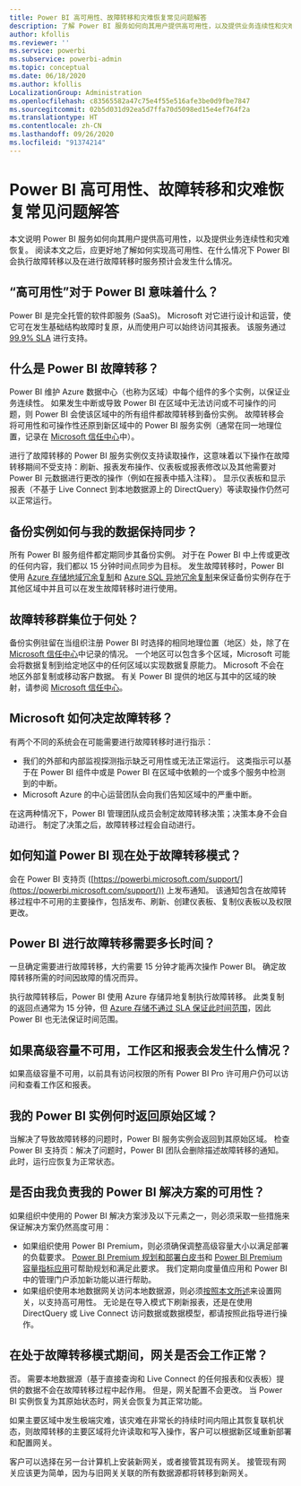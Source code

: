 ```yaml
---
title: Power BI 高可用性、故障转移和灾难恢复常见问题解答
description: 了解 Power BI 服务如何向其用户提供高可用性，以及提供业务连续性和灾难恢复。
author: kfollis
ms.reviewer: ''
ms.service: powerbi
ms.subservice: powerbi-admin
ms.topic: conceptual
ms.date: 06/18/2020
ms.author: kfollis
LocalizationGroup: Administration
ms.openlocfilehash: c83565582a47c75e4f55e516afe3be0d9fbe7847
ms.sourcegitcommit: 02b5d031d92ea5d7ffa70d5098ed15e4ef764f2a
ms.translationtype: HT
ms.contentlocale: zh-CN
ms.lasthandoff: 09/26/2020
ms.locfileid: "91374214"
---
```

# <a name="power-bi-high-availability-failover-and-disaster-recovery-faq"></a>Power BI 高可用性、故障转移和灾难恢复常见问题解答

本文说明 Power BI 服务如何向其用户提供高可用性，以及提供业务连续性和灾难恢复。 阅读本文之后，应更好地了解如何实现高可用性、在什么情况下 Power BI 会执行故障转移以及在进行故障转移时服务预计会发生什么情况。

## <a name="what-does-high-availability-mean-for-power-bi"></a>“高可用性”对于 Power BI 意味着什么？

Power BI 是完全托管的软件即服务 (SaaS)。  Microsoft 对它进行设计和运营，使它可在发生基础结构故障时复原，从而使用户可以始终访问其报表。  该服务通过 [99.9% SLA](https://www.microsoftvolumelicensing.com/DocumentSearch.aspx?Mode=3&DocumentTypeId=37) 进行支持。

## <a name="what-is-a-power-bi-failover"></a>什么是 Power BI 故障转移？

Power BI 维护 Azure 数据中心（也称为区域）中每个组件的多个实例，以保证业务连续性。 如果发生中断或导致 Power BI 在区域中无法访问或不可操作的问题，则 Power BI 会使该区域中的所有组件都故障转移到备份实例。 故障转移会将可用性和可操作性还原到新区域中的 Power BI 服务实例（通常在同一地理位置，记录在 [Microsoft 信任中心](https://www.microsoft.com/TrustCenter/CloudServices/business-application-platform/data-location)中）。

进行了故障转移的 Power BI 服务实例仅支持读取操作，这意味着以下操作在故障转移期间不受支持：刷新、报表发布操作、仪表板或报表修改以及其他需要对 Power BI 元数据进行更改的操作（例如在报表中插入注释）。  显示仪表板和显示报表（不基于 Live Connect 到本地数据源上的 DirectQuery）等读取操作仍然可以正常运行。

## <a name="how-are-backup-instances-kept-in-sync-with-my-data"></a>备份实例如何与我的数据保持同步？

所有 Power BI 服务组件都定期同步其备份实例。 对于在 Power BI 中上传或更改的任何内容，我们都以 15 分钟时间点同步为目标。 发生故障转移时，Power BI 使用 [Azure 存储地域冗余复制](/azure/storage/common/storage-redundancy-grs)和 [Azure SQL 异地冗余复制](/azure/sql-database/sql-database-active-geo-replication)来保证备份实例存在于其他区域中并且可以在发生故障转移时进行使用。

## <a name="where-are-the-failover-clusters-located"></a>故障转移群集位于何处？

备份实例驻留在当组织注册 Power BI 时选择的相同地理位置（地区）处，除了在 [Microsoft 信任中心](https://www.microsoft.com/TrustCenter/CloudServices/business-application-platform/data-location)中记录的情况。 一个地区可以包含多个区域，Microsoft 可能会将数据复制到给定地区中的任何区域以实现数据复原能力。 Microsoft 不会在地区外部复制或移动客户数据。 有关 Power BI 提供的地区与其中的区域的映射，请参阅 [Microsoft 信任中心](https://www.microsoft.com/TrustCenter/CloudServices/business-application-platform/data-location)。

## <a name="how-does-microsoft-decide-to-fail-over"></a>Microsoft 如何决定故障转移？

有两个不同的系统会在可能需要进行故障转移时进行指示：

- 我们的外部和内部监视探测指示缺乏可用性或无法正常运行。 这类指示可以基于在 Power BI 组件中或是 Power BI 在区域中依赖的一个或多个服务中检测到的中断。
- Microsoft Azure 的中心运营团队会向我们告知区域中的严重中断。

在这两种情况下，Power BI 管理团队成员会制定故障转移决策；决策本身不会自动进行。 制定了决策之后，故障转移过程会自动进行。

## <a name="how-do-i-know-power-bi-is-now-in-failover-mode"></a>如何知道 Power BI 现在处于故障转移模式？

会在 Power BI 支持页 ([https://powerbi.microsoft.com/support/](https://powerbi.microsoft.com/support/)) 上发布通知。 该通知包含在故障转移过程中不可用的主要操作，包括发布、刷新、创建仪表板、复制仪表板以及权限更改。

## <a name="how-long-does-it-take-power-bi-to-fail-over"></a>Power BI 进行故障转移需要多长时间？

一旦确定需要进行故障转移，大约需要 15 分钟才能再次操作 Power BI。 确定故障转移所需的时间因故障的情况而异。 

执行故障转移后，Power BI 使用 Azure 存储异地复制执行故障转移。 此类复制的返回点通常为 15 分钟，但 [Azure 存储不通过 SLA 保证此时间范围](/azure/storage/common/storage-redundancy)，因此 Power BI 也无法保证时间范围。 

## <a name="what-happens-to-workspaces-and-reports-if-my-premium-capacity-becomes-unavailable"></a>如果高级容量不可用，工作区和报表会发生什么情况？ 

如果高级容量不可用，以前具有访问权限的所有 Power BI Pro 许可用户仍可以访问和查看工作区和报表。

## <a name="when-does-my-power-bi-instance-return-to-the-original-region"></a>我的 Power BI 实例何时返回原始区域？

当解决了导致故障转移的问题时，Power BI 服务实例会返回到其原始区域。 检查 Power BI 支持页：解决了问题时，Power BI 团队会删除描述故障转移的通知。 此时，运行应恢复为正常状态。

## <a name="am-i-responsible-for-the-availability-of-my-power-bi-solution"></a>是否由我负责我的 Power BI 解决方案的可用性？

如果组织中使用的 Power BI 解决方案涉及以下元素之一，则必须采取一些措施来保证解决方案仍然高度可用：

- 如果组织使用 Power BI Premium，则必须确保调整高级容量大小以满足部署的负载要求。  [Power BI Premium 规划和部署白皮书](https://aka.ms/Premium-Capacity-Planning-Deployment)和 [Power BI Premium 容量指标应用](service-admin-premium-monitor-capacity.md)可帮助规划和满足此要求。 我们定期向度量值应用和 Power BI 中的管理门户添加新功能以进行帮助。
- 如果组织使用本地数据网关访问本地数据源，则必须[按照本文所述](/data-integration/gateway/service-gateway-high-availability-clusters)来设置网关，以支持高可用性。 无论是在导入模式下刷新报表，还是在使用 DirectQuery 或 Live Connect 访问数据或数据模型，都请按照此指导进行操作。

## <a name="will-gateways-function-when-in-failover-mode"></a>在处于故障转移模式期间，网关是否会工作正常？

否。 需要本地数据源（基于直接查询和 Live Connect 的任何报表和仪表板）提供的数据不会在故障转移过程中起作用。 但是，网关配置不会更改。 当 Power BI 实例恢复为其原始状态时，网关会恢复为其正常功能。

如果主要区域中发生极端灾难，该灾难在非常长的持续时间内阻止其恢复联机状态，则故障转移的主要区域将允许读取和写入操作，客户可以根据新区域重新部署和配置网关。

客户可以选择在另一台计算机上安装新网关，或者接管其现有网关。 接管现有网关应该更为简单，因为与旧网关关联的所有数据源都将转移到新网关。
